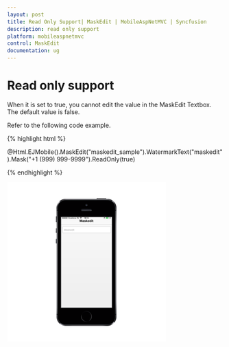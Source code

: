```yaml
---
layout: post
title: Read Only Support| MaskEdit | MobileAspNetMVC | Syncfusion
description: read only support
platform: mobileaspnetmvc
control: MaskEdit
documentation: ug
---
```


# Read only support

When it is set to true, you cannot edit the value in the MaskEdit Textbox. The default value is false.

Refer to the following code example.

{% highlight html %}

@Html.EJMobile().MaskEdit("maskedit_sample").WatermarkText("maskedit").Mask("+1 (999) 999-9999").ReadOnly(true)

{% endhighlight %}

![D:/Final Doc/mockup/IMG_0524_iphone5s_spacegrey_portrait.png](Read-Only-Support_images/Read-Only-Support_img1.png)



